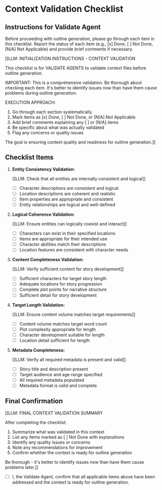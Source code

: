 

# Context Validation Checklist

## Instructions for Validate Agent

Before proceeding with outline generation, please go through each item in this checklist. Report the status of each item (e.g., [x] Done, [ ] Not Done, [N/A] Not Applicable) and provide brief comments if necessary.

[[LLM: INITIALIZATION INSTRUCTIONS - CONTEXT VALIDATION

This checklist is for VALIDATE AGENTS to validate context files before outline generation.

IMPORTANT: This is a comprehensive validation. Be thorough about checking each item. It's better to identify issues now than have them cause problems during outline generation.

EXECUTION APPROACH:

1. Go through each section systematically
2. Mark items as [x] Done, [ ] Not Done, or [N/A] Not Applicable
3. Add brief comments explaining any [ ] or [N/A] items
4. Be specific about what was actually validated
5. Flag any concerns or quality issues

The goal is ensuring context quality and readiness for outline generation.]]

## Checklist Items

1. **Entity Consistency Validation:**

   [[LLM: Check that all entities are internally consistent and logical]]
   - [ ] Character descriptions are consistent and logical
   - [ ] Location descriptions are coherent and realistic
   - [ ] Item properties are appropriate and consistent
   - [ ] Entity relationships are logical and well-defined

2. **Logical Coherence Validation:**

   [[LLM: Ensure entities can logically coexist and interact]]
   - [ ] Characters can exist in their specified locations
   - [ ] Items are appropriate for their intended use
   - [ ] Character abilities match their descriptions
   - [ ] Location features are consistent with character needs

3. **Content Completeness Validation:**

   [[LLM: Verify sufficient content for story development]]
   - [ ] Sufficient characters for target story length
   - [ ] Adequate locations for story progression
   - [ ] Complete plot points for narrative structure
   - [ ] Sufficient detail for story development

4. **Target Length Validation:**

   [[LLM: Ensure content volume matches target requirements]]
   - [ ] Content volume matches target word count
   - [ ] Plot complexity appropriate for length
   - [ ] Character development suitable for length
   - [ ] Location detail sufficient for length

5. **Metadata Completeness:**

   [[LLM: Verify all required metadata is present and valid]]
   - [ ] Story title and description present
   - [ ] Target audience and age range specified
   - [ ] All required metadata populated
   - [ ] Metadata format is valid and complete

## Final Confirmation

[[LLM: FINAL CONTEXT VALIDATION SUMMARY

After completing the checklist:

1. Summarize what was validated in this context
2. List any items marked as [ ] Not Done with explanations
3. Identify any quality issues or concerns
4. Note any recommendations for improvement
5. Confirm whether the context is ready for outline generation

Be thorough - it's better to identify issues now than have them cause problems later.]]

- [ ] I, the Validate Agent, confirm that all applicable items above have been addressed and the context is ready for outline generation.
